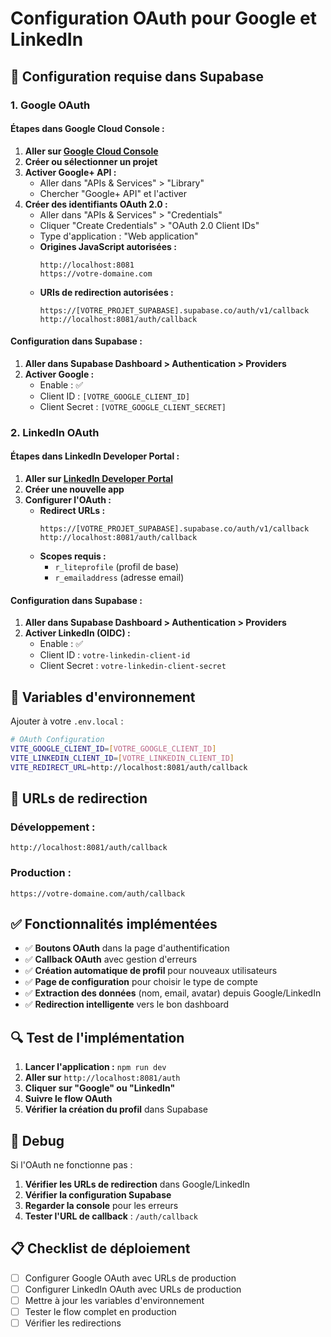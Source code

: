 # Configuration OAuth pour Google et LinkedIn

## 🚀 Configuration requise dans Supabase

### 1. Google OAuth

#### Étapes dans Google Cloud Console :

1. **Aller sur [Google Cloud Console](https://console.cloud.google.com/)**
2. **Créer ou sélectionner un projet**
3. **Activer Google+ API :**
   - Aller dans "APIs & Services" > "Library"
   - Chercher "Google+ API" et l'activer
4. **Créer des identifiants OAuth 2.0 :**
   - Aller dans "APIs & Services" > "Credentials"
   - Cliquer "Create Credentials" > "OAuth 2.0 Client IDs"
   - Type d'application : "Web application"
   - **Origines JavaScript autorisées :**
     ```
     http://localhost:8081
     https://votre-domaine.com
     ```
   - **URIs de redirection autorisées :**
     ```
     https://[VOTRE_PROJET_SUPABASE].supabase.co/auth/v1/callback
     http://localhost:8081/auth/callback
     ```

#### Configuration dans Supabase :

1. **Aller dans Supabase Dashboard > Authentication > Providers**
2. **Activer Google :**
   - Enable : ✅
   - Client ID : `[VOTRE_GOOGLE_CLIENT_ID]`
   - Client Secret : `[VOTRE_GOOGLE_CLIENT_SECRET]`

### 2. LinkedIn OAuth

#### Étapes dans LinkedIn Developer Portal :

1. **Aller sur [LinkedIn Developer Portal](https://www.linkedin.com/developers/)**
2. **Créer une nouvelle app**
3. **Configurer l'OAuth :**
   - **Redirect URLs :**
     ```
     https://[VOTRE_PROJET_SUPABASE].supabase.co/auth/v1/callback
     http://localhost:8081/auth/callback
     ```
   - **Scopes requis :**
     - `r_liteprofile` (profil de base)
     - `r_emailaddress` (adresse email)

#### Configuration dans Supabase :

1. **Aller dans Supabase Dashboard > Authentication > Providers**
2. **Activer LinkedIn (OIDC) :**
   - Enable : ✅
   - Client ID : `votre-linkedin-client-id`
   - Client Secret : `votre-linkedin-client-secret`

## 🔧 Variables d'environnement

Ajouter à votre `.env.local` :

```bash
# OAuth Configuration
VITE_GOOGLE_CLIENT_ID=[VOTRE_GOOGLE_CLIENT_ID]
VITE_LINKEDIN_CLIENT_ID=[VOTRE_LINKEDIN_CLIENT_ID]
VITE_REDIRECT_URL=http://localhost:8081/auth/callback
```

## 🎯 URLs de redirection

### Développement :
```
http://localhost:8081/auth/callback
```

### Production :
```
https://votre-domaine.com/auth/callback
```

## ✅ Fonctionnalités implémentées

- ✅ **Boutons OAuth** dans la page d'authentification
- ✅ **Callback OAuth** avec gestion d'erreurs
- ✅ **Création automatique de profil** pour nouveaux utilisateurs
- ✅ **Page de configuration** pour choisir le type de compte
- ✅ **Extraction des données** (nom, email, avatar) depuis Google/LinkedIn
- ✅ **Redirection intelligente** vers le bon dashboard

## 🔍 Test de l'implémentation

1. **Lancer l'application :** `npm run dev`
2. **Aller sur** `http://localhost:8081/auth`
3. **Cliquer sur "Google" ou "LinkedIn"**
4. **Suivre le flow OAuth**
5. **Vérifier la création du profil** dans Supabase

## 🐛 Debug

Si l'OAuth ne fonctionne pas :

1. **Vérifier les URLs de redirection** dans Google/LinkedIn
2. **Vérifier la configuration Supabase**
3. **Regarder la console** pour les erreurs
4. **Tester l'URL de callback** : `/auth/callback`

## 📋 Checklist de déploiement

- [ ] Configurer Google OAuth avec URLs de production
- [ ] Configurer LinkedIn OAuth avec URLs de production
- [ ] Mettre à jour les variables d'environnement
- [ ] Tester le flow complet en production
- [ ] Vérifier les redirections
